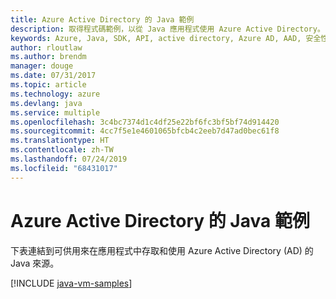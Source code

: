 ```yaml
---
title: Azure Active Directory 的 Java 範例
description: 取得程式碼範例，以從 Java 應用程式使用 Azure Active Directory。
keywords: Azure, Java, SDK, API, active directory, Azure AD, AAD, 安全性, 登入, 驗證, SSO, SAML
author: rloutlaw
ms.author: brendm
manager: douge
ms.date: 07/31/2017
ms.topic: article
ms.technology: azure
ms.devlang: java
ms.service: multiple
ms.openlocfilehash: 3c4bc7374d1c4df25e22bf6fc3bf5bf74d914420
ms.sourcegitcommit: 4cc7f5e1e4601065bfcb4c2eeb7d47ad0bec61f8
ms.translationtype: HT
ms.contentlocale: zh-TW
ms.lasthandoff: 07/24/2019
ms.locfileid: "68431017"
---
```

# <a name="java-samples-for-azure-active-directory"></a>Azure Active Directory 的 Java 範例

下表連結到可供用來在應用程式中存取和使用 Azure Active Directory (AD) 的 Java 來源。

[!INCLUDE [java-vm-samples](includes/java-aad-samples.md)]